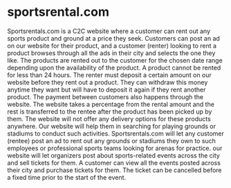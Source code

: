 # sportsrental.com

Sportsrentals.com is a C2C website where a customer can rent out any sports product and ground at a price they seek. Customers can post an ad on our website for their product, and a customer (renter) looking to rent a product browses through all the ads in their city and selects the one they like. The products are rented out to the customer for the chosen date range depending upon the availability of the product. A product cannot be rented for less than 24 hours. The renter must deposit a certain amount on our website before they rent out a product. They can withdraw this money anytime they want but will have to deposit it again if they rent another product. The payment between customers also happens through the website. The website takes a percentage from the rental amount and the rest is transferred to the rentee after the product has been picked up by them. The website will not offer any delivery options for these products anywhere. Our website will help them in searching for playing grounds or stadiums to conduct such activities. Sportsrentals.com will let any customer (rentee) post an ad to rent out any grounds or stadiums they own to such employees or professional sports teams looking for arenas for practice. our website will let organizers post about sports-related events across the city and sell tickets for them. A customer can view all the events posted across their city and purchase tickets for them. The ticket can be cancelled before a fixed time prior to the start of the event.  

